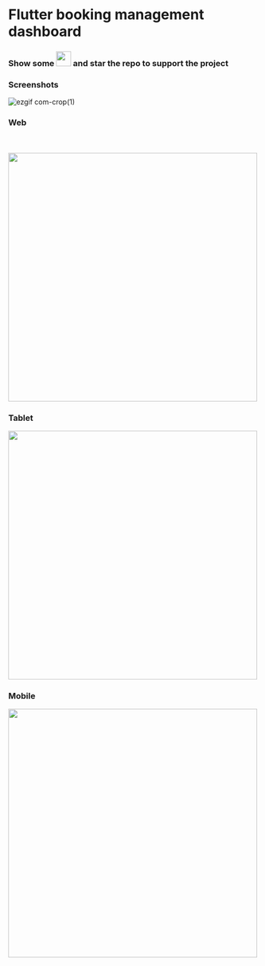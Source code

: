 # Flutter booking management dashboard

### Show some  <img src="https://github.githubassets.com/images/icons/emoji/unicode/2764.png" width="30" height="30" />   and star the repo to support the project

### Screenshots






 ![ezgif com-crop(1)](https://user-images.githubusercontent.com/10207753/92102414-06348900-edf8-11ea-8cf8-c41b61aa9768.gif)
 
 ### Web
 
<p float="left">
  <br />
  <br />
  <img src="https://user-images.githubusercontent.com/10207753/92087561-12fbb180-ede5-11ea-8021-4e5d9b6462f9.png" height="500" /> 
  <br />
</p>


### Tablet
<p float="left">
<img src="https://user-images.githubusercontent.com/10207753/92087608-23139100-ede5-11ea-8031-9ba55700637f.png" height="500" /> 
  
  <br />

</p>


### Mobile
<p float="left">
  <img src="https://user-images.githubusercontent.com/10207753/92087690-42aab980-ede5-11ea-971f-9c8725e7ba43.png" height="500" /> 
  
  <br />
</p>

<br />
<br />